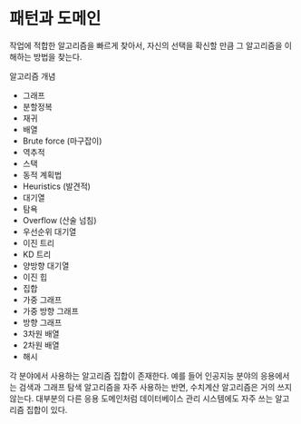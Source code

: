 # 패턴과 도메인

작업에 적합한 알고리즘을 빠르게 찾아서, 자신의 선택을 확신할 만큼 그 알고리즘을 이해하는 방법을 찾는다. 

알고리즘 개념
- 그래프
- 분할정복
- 재귀
- 배열
- Brute force (마구잡이)
- 역추적
- 스택
- 동적 계획법
- Heuristics (발견적)
- 대기열
- 탐욕
- Overflow (산술 넘침)
- 우선순위 대기열
- 이진 트리
- KD 트리
- 양방향 대기열
- 이진 힙
- 집합
- 가중 그래프
- 가중 방향 그래프
- 방향 그래프
- 3차원 배열
- 2차원 배열
- 해시

각 분야에서 사용하는 알고리즘 집합이 존재한다. 예를 들어 인공지능 분야의 응용에서는 검색과 그래프 탐색 알고리즘을 자주 사용하는 반면, 수치계산 알고리즘은 거의 쓰지 않는다. 대부분의 다른 응용 도메인처럼 데이터베이스 관리 시스템에도 자주 쓰는 알고리즘 집합이 있다.


<!--stackedit_data:
eyJoaXN0b3J5IjpbLTE3NTA1NTE3NzUsNjc5NjE2MTUwLDc1Mz
I4MzM0N119
-->